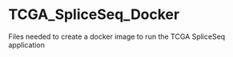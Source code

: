 # TCGA_SpliceSeq_Docker
Files needed to create a docker image to run the TCGA SpliceSeq application
